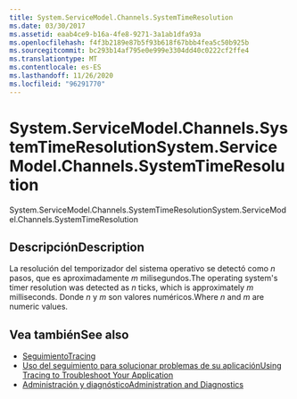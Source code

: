 ```yaml
---
title: System.ServiceModel.Channels.SystemTimeResolution
ms.date: 03/30/2017
ms.assetid: eaab4ce9-b16a-4fe8-9271-3a1ab1dfa93a
ms.openlocfilehash: f4f3b2189e87b5f93b618f67bbb4fea5c50b925b
ms.sourcegitcommit: bc293b14af795e0e999e3304dd40c0222cf2ffe4
ms.translationtype: MT
ms.contentlocale: es-ES
ms.lasthandoff: 11/26/2020
ms.locfileid: "96291770"
---
```

# <a name="systemservicemodelchannelssystemtimeresolution"></a><span data-ttu-id="ff85f-102">System.ServiceModel.Channels.SystemTimeResolution</span><span class="sxs-lookup"><span data-stu-id="ff85f-102">System.ServiceModel.Channels.SystemTimeResolution</span></span>

<span data-ttu-id="ff85f-103">System.ServiceModel.Channels.SystemTimeResolution</span><span class="sxs-lookup"><span data-stu-id="ff85f-103">System.ServiceModel.Channels.SystemTimeResolution</span></span>  
  
## <a name="description"></a><span data-ttu-id="ff85f-104">Descripción</span><span class="sxs-lookup"><span data-stu-id="ff85f-104">Description</span></span>  

 <span data-ttu-id="ff85f-105">La resolución del temporizador del sistema operativo se detectó como *n* pasos, que es aproximadamente *m* milisegundos.</span><span class="sxs-lookup"><span data-stu-id="ff85f-105">The operating system's timer resolution was detected as *n* ticks, which is approximately *m* milliseconds.</span></span> <span data-ttu-id="ff85f-106">Donde *n* y *m* son valores numéricos.</span><span class="sxs-lookup"><span data-stu-id="ff85f-106">Where *n* and *m* are numeric values.</span></span>  
  
## <a name="see-also"></a><span data-ttu-id="ff85f-107">Vea también</span><span class="sxs-lookup"><span data-stu-id="ff85f-107">See also</span></span>

- [<span data-ttu-id="ff85f-108">Seguimiento</span><span class="sxs-lookup"><span data-stu-id="ff85f-108">Tracing</span></span>](index.md)
- [<span data-ttu-id="ff85f-109">Uso del seguimiento para solucionar problemas de su aplicación</span><span class="sxs-lookup"><span data-stu-id="ff85f-109">Using Tracing to Troubleshoot Your Application</span></span>](using-tracing-to-troubleshoot-your-application.md)
- [<span data-ttu-id="ff85f-110">Administración y diagnóstico</span><span class="sxs-lookup"><span data-stu-id="ff85f-110">Administration and Diagnostics</span></span>](../index.md)
